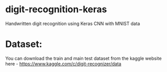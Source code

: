# digit-recognition-keras
Handwritten digit recognition using Keras CNN with MNIST data

# Dataset:
You can download the train and main test dataset from the kaggle website here - https://www.kaggle.com/c/digit-recognizer/data

